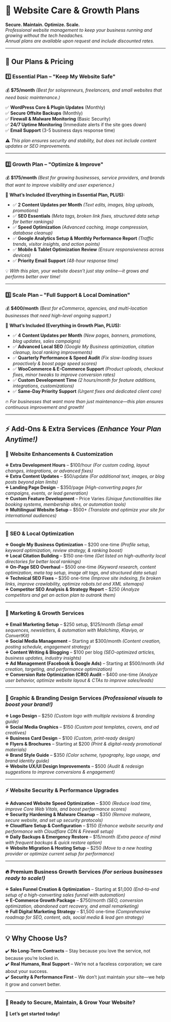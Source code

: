 # 🌟 Website Care & Growth Plans  
**Secure. Maintain. Optimize. Scale.**  
*Professional website management to keep your business running and growing without the tech headaches.*  
*Annual plans are available upon request and include discounted rates.*

---

## **📌 Our Plans & Pricing**  

### **1️⃣ Essential Plan – "Keep My Website Safe"**  
💰 **$75/month** *(Best for solopreneurs, freelancers, and small websites that need basic maintenance.)*  

✅ **WordPress Core & Plugin Updates** (Monthly)  
✅ **Secure Offsite Backups** (Monthly)  
✅ **Firewall & Malware Monitoring** (Basic Security)  
✅ **24/7 Uptime Monitoring** (Immediate alerts if the site goes down)  
✅ **Email Support** (3-5 business days response time)  

⚠️ *This plan ensures security and stability, but does not include content updates or SEO improvements.*  

---

### **2️⃣ Growth Plan – "Optimize & Improve"**  
💰 **$175/month** *(Best for growing businesses, service providers, and brands that want to improve visibility and user experience.)*  

🚀 **What’s Included (Everything in Essential Plan, PLUS):**  
- ✅ **2 Content Updates per Month** *(Text edits, images, blog uploads, promotions)*  
- ✅ **SEO Essentials** *(Meta tags, broken link fixes, structured data setup for better rankings)*  
- ✅ **Speed Optimization** *(Advanced caching, image compression, database cleanup)*  
- ✅ **Google Analytics Setup & Monthly Performance Report** *(Traffic trends, visitor insights, and action points)*  
- ✅ **Mobile & Tablet Optimization Review** *(Ensure responsiveness across devices)*  
- ✅ **Priority Email Support** *(48-hour response time)*  

💡 *With this plan, your website doesn’t just stay online—it grows and performs better over time!*  

---

### **3️⃣ Scale Plan – "Full Support & Local Domination"**  
💰 **$400/month** *(Best for eCommerce, agencies, and multi-location businesses that need high-level ongoing support.)*  

🚀 **What’s Included (Everything in Growth Plan, PLUS):**  
- ✅ **4 Content Updates per Month** *(New pages, banners, promotions, blog updates, sales campaigns)*  
- ✅ **Advanced Local SEO** *(Google My Business optimization, citation cleanup, local ranking improvements)*  
- ✅ **Quarterly Performance & Speed Audit** *(Fix slow-loading issues proactively & boost page speed scores)*  
- ✅ **WooCommerce & E-Commerce Support** *(Product uploads, checkout fixes, minor tweaks to improve conversion rates)*  
- ✅ **Custom Development Time** *(2 hours/month for feature additions, integrations, customizations)*  
- ✅ **Same-Day Priority Support** *(Urgent fixes and dedicated client care)*  

🔥 *For businesses that want more than just maintenance—this plan ensures continuous improvement and growth!*  

---

## **⚡ Add-Ons & Extra Services** *(Enhance Your Plan Anytime!)*  

### 🔹 **Website Enhancements & Customization**  
➕ **Extra Development Hours** – $100/hour *(For custom coding, layout changes, integrations, or advanced fixes)*  
➕ **Extra Content Updates** – $50/update *(For additional text, images, or blog posts beyond plan limits)*  
➕ **Landing Page Design** – $350/page *(High-converting pages for campaigns, events, or lead generation)*  
➕ **Custom Feature Development** – Price Varies *(Unique functionalities like booking systems, membership sites, or automation tools)*  
➕ **Multilingual Website Setup** – $500+ *(Translate and optimize your site for international audiences)*  

---

### 🚀 **SEO & Local Optimization**  
➕ **Google My Business Optimization** – $200 one-time *(Profile setup, keyword optimization, review strategy, & ranking boost)*  
➕ **Local Citation Building** – $150 one-time *(Get listed on high-authority local directories for better local rankings)*  
➕ **On-Page SEO Overhaul** – $500 one-time *(Keyword research, content optimization, meta tag setup, image alt tags, and structured data setup)*  
➕ **Technical SEO Fixes** – $350 one-time *(Improve site indexing, fix broken links, improve crawlability, optimize robots.txt and XML sitemaps)*  
➕ **Competitor SEO Analysis & Strategy Report** – $250 *(Analyze competitors and get an action plan to outrank them)*  

---

### 📢 **Marketing & Growth Services**  
➕ **Email Marketing Setup** – $250 setup, $125/month *(Setup email sequences, newsletters, & automation with Mailchimp, Klaviyo, or ConvertKit)*  
➕ **Social Media Management** – Starting at $300/month *(Content creation, posting schedule, engagement strategy)*  
➕ **Content Writing & Blogging** – $100 per blog *(SEO-optimized articles, business updates, industry insights)*  
➕ **Ad Management (Facebook & Google Ads)** – Starting at $500/month *(Ad creation, targeting, and performance optimization)*  
➕ **Conversion Rate Optimization (CRO) Audit** – $400 one-time *(Analyze user behavior, optimize website layout & CTAs to improve sales/leads)*  

---

### 🎨 **Graphic & Branding Design Services** *(Professional visuals to boost your brand!)*  
➕ **Logo Design** – $250 *(Custom logo with multiple revisions & branding guide)*  
➕ **Social Media Graphics** – $150 *(Custom post templates, covers, and ad creatives)*  
➕ **Business Card Design** – $100 *(Custom, print-ready design)*  
➕ **Flyers & Brochures** – Starting at $200 *(Print & digital-ready promotional materials)*  
➕ **Brand Style Guide** – $350 *(Color scheme, typography, logo usage, and brand identity guide)*  
➕ **Website UX/UI Design Improvements** – $500 *(Audit & redesign suggestions to improve conversions & engagement)*  

---

### ⚡ **Website Security & Performance Upgrades**  
➕ **Advanced Website Speed Optimization** – $300 *(Reduce load time, improve Core Web Vitals, and boost performance scores)*  
➕ **Security Hardening & Malware Cleanup** – $350 *(Remove malware, secure website, and set up security protocols)*  
➕ **Cloudflare Setup & Configuration** – $150 *(Enhance website security and performance with Cloudflare CDN & Firewall setup)*  
➕ **Daily Backups & Emergency Restore** – $15/month *(Extra peace of mind with frequent backups & quick restore option)*  
➕ **Website Migration & Hosting Setup** – $250 *(Move to a new hosting provider or optimize current setup for performance)*  

---

### 🔥 **Premium Business Growth Services** *(For serious businesses ready to scale!)*  
➕ **Sales Funnel Creation & Optimization** – Starting at $1,000 *(End-to-end setup of a high-converting sales funnel with automation)*  
➕ **E-Commerce Growth Package** – $750/month *(SEO, conversion optimization, abandoned cart recovery, and email remarketing)*  
➕ **Full Digital Marketing Strategy** – $1,500 one-time *(Comprehensive roadmap for SEO, content, ads, social media & lead gen strategy)*  

---

## **💡 Why Choose Us?**  
✔️ **No Long-Term Contracts** – Stay because you love the service, not because you’re locked in.  
✔️ **Real Humans, Real Support** – We’re not a faceless corporation; we care about your success.  
✔️ **Security & Performance First** – We don’t just maintain your site—we help it grow and convert better.  

---

### **🚀 Ready to Secure, Maintain, & Grow Your Website?**  
📩 **Let’s get started today!**  
